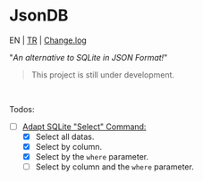 # JsonDB

EN | [TR](README-TR.md) | [Change.log](Change.log)

"*An alternative to SQLite in JSON Format!*"

> This project is still under development.

<br />

Todos:
- [ ] [Adapt SQLite "Select" Command:](https://www.sqlite.org/images/syntax/select-stmt.gif)
  - [x] Select all datas.
  - [x] Select by column.
  - [x] Select by the `where` parameter.
  - [ ] Select by column and the `where` parameter.
